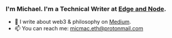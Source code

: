 ### I'm Michael. I'm a Technical Writer at [Edge and Node](https://edgeandnode.com/).

- 💌 I write about web3 & philosophy on [Medium](https://micmac.blog/).
- 📫 You can reach me: micmac.eth@protonmail.com
